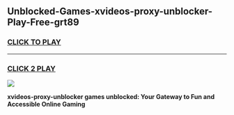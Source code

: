 
## Unblocked-Games-xvideos-proxy-unblocker-Play-Free-grt89
<h3>
<a href="https://premium76.site?title=xvideos-proxy-unblocker&ref=23A">CLICK TO PLAY</a></h3>
<hr>

<h3>
<a href="https://premium76.site?title=xvideos-proxy-unblocker&ref=23A">CLICK 2 PLAY</a>
  
</h3>

<a href="https://premium76.site?title=xvideos-proxy-unblocker&ref=23A"><img src="https://clearcache.store/games.png"></a>


**xvideos-proxy-unblocker games unblocked: Your Gateway to Fun and Accessible Online Gaming**
